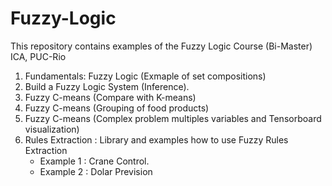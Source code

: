 # Fuzzy-Logic

This repository contains examples of the Fuzzy Logic Course (Bi-Master) ICA, PUC-Rio

1. Fundamentals: Fuzzy Logic (Exmaple of set compositions)
2. Build a Fuzzy Logic System (Inference).
3. Fuzzy C-means (Compare with K-means)
4. Fuzzy C-means (Grouping of food products)
5. Fuzzy C-means (Complex problem multiples variables and Tensorboard visualization)
6. Rules Extraction : Library and examples how to use Fuzzy Rules Extraction
    - Example 1 : Crane Control.
    - Example 2 : Dolar Prevision
 
 

